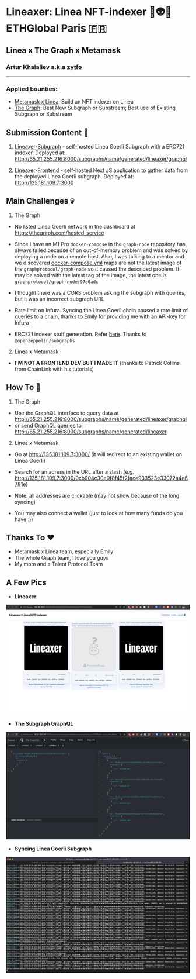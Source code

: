 # Lineaxer: Linea NFT-indexer 👾👽🤖 ETHGlobal Paris 🇫🇷

## Linea x The Graph x Metamask

### Artur Khaialiev a.k.a [zytfo](https://github.com/zytfo)

---

### Applied bounties:

- [Metamask x Linea](https://ethglobal.com/events/paris2023/prizes#metamask): Build an NFT indexer on Linea
- [The Graph](https://ethglobal.com/events/paris2023/prizes#the-graph): Best New Subgraph or Substream; Best use of Existing Subgraph or Substream

## Submission Content 🤞

1. [Lineaxer-Subgraph](https://github.com/zytfo/lineaxer/tree/master/lineaxer-subgraph) - self-hosted Linea Goerli Subgraph with a ERC721 indexer. Deployed at: http://65.21.255.216:8000/subgraphs/name/generated/lineaxer/graphql

2. [Lineaxer-Frontend](https://github.com/zytfo/lineaxer/tree/master/lineaxer-frontend) - self-hosted Next JS application to gather data from the deployed Linea Goerli subgraph. Deployed at: http://135.181.109.7:3000

## Main Challenges 💀

1. The Graph

- No listed Linea Goerli network in the dashboard at https://thegraph.com/hosted-service

- Since I have an M1 Pro `docker-compose` in the `graph-node` repository has always failed because of an out-of-memory problem and was solved by deploying a node on a remote host. Also, I was talking to a mentor and we discovered [docker-compose.yml](https://github.com/graphprotocol/graph-node/blob/master/docker/docker-compose.yml) maps are not the latest image of the `graphprotocol/graph-node` so it caused the described problem. It may be solved with the latest tag of the image, the latest one is `graphprotocol/graph-node:97e0adc`

- I thought there was a CORS problem asking the subgraph with queries, but it was an incorrect subgraph URL

- Rate limit on Infura. Syncing the Linea Goerli chain caused a rate limit of queries to a chain, thanks to Emily for providing me with an API-key for Infura

- ERC721 indexer stuff generation. Refer [here](https://github.com/zytfo/lineaxer/tree/master/lineaxer-subgraph#generate-and-deploy-an-erc-721-subgraph-on-a-local-node-with-openzeppelinsubgraphs). Thanks to `@openzeppelin/subgraphs`

2. Linea x Metamask

- **I'M NOT A FRONTEND DEV BUT I MADE IT** (thanks to Patrick Collins from ChainLink with his tutorials)

## How To 🥷

1. The Graph

- Use the GraphQL interface to query data at http://65.21.255.216:8000/subgraphs/name/generated/lineaxer/graphql
- or send GraphQL queries to http://65.21.255.216:8000/subgraphs/name/generated/lineaxer

2. Linea x Metamask

- Go at http://135.181.109.7:3000/ (it will redirect to an existing wallet on Linea Goerli)

- Search for an adress in the URL after a slash (e.g. http://135.181.109.7:3000/0xb904c30e0f8f45f2face933523e33072a4e6781e)

- Note: all addresses are clickable (may not show because of the long syncing)

- You may also connect a wallet (just to look at how many funds do you have :))

## Thanks To ❤️

- Metamask x Linea team, especially Emily
- The whole Graph team, I love you guys
- My mom and a Talent Protocol Team

## A Few Pics

- **Lineaxer**

![lineaxer](./images/lineaxer.png)

- **The Subgraph GraphQL**

![subgraph](./images/subgraph.png)

- **Syncing Linea Goerli Subgraph**

![subgraph](./images/node.png)

